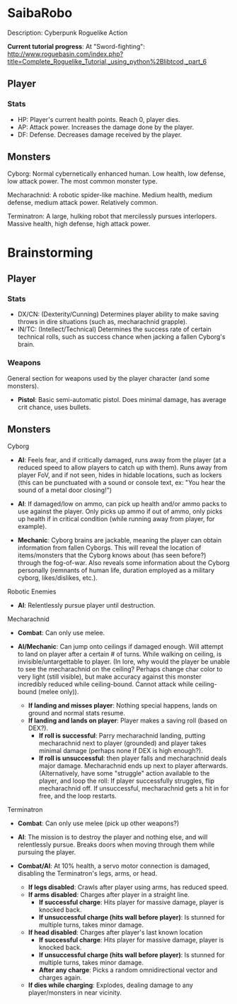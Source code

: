 # SaibaRobo
Description: Cyberpunk Roguelike Action

**Current tutorial progress**: At "Sword-fighting": http://www.roguebasin.com/index.php?title=Complete_Roguelike_Tutorial,_using_python%2Blibtcod,_part_6

## Player
### Stats
* HP: Player's current health points. Reach 0, player dies.
* AP: Attack power. Increases the damage done by the player.
* DF: Defense. Decreases damage received by the player.

## Monsters
Cyborg: Normal cybernetically enhanced human. Low health, low defense, low attack power. The most common monster type.

Mecharachnid: A robotic spider-like machine. Medium health, medium defense, medium attack power. Relatively common.

Terminatron: A large, hulking robot that mercilessly pursues interlopers. Massive health, high defense, high attack power.

# Brainstorming

## Player
### Stats
* DX/CN: (Dexterity/Cunning) Determines player ability to make saving throws in dire situations (such as, mecharachnid grapple).
* IN/TC: (Intellect/Technical) Determines the success rate of certain technical rolls, such as success chance when jacking a fallen Cyborg's brain.

### Weapons
General section for weapons used by the player character (and some monsters).

* **Pistol**: Basic semi-automatic pistol. Does minimal damage, has average crit chance, uses bullets.

## Monsters
Cyborg
* **AI**: Feels fear, and if critically damaged, runs away from the player (at a reduced speed to allow players to catch up with them). Runs away from player FoV, and if not seen, hides in hidable locations, such as lockers (this can be punctuated with a sound or console text, ex: "You hear the sound of a metal door closing!")

* **AI**: If damaged/low on ammo, can pick up health and/or ammo packs to use against the player. Only picks up ammo if out of ammo, only picks up health if in critical condition (while running away from player, for example).

* **Mechanic**: Cyborg brains are jackable, meaning the player can obtain information from fallen Cyborgs. This will reveal the location of items/monsters that the Cyborg knows about (has seen before?) through the fog-of-war. Also reveals some information about the Cyborg personally (remnants of human life, duration employed as a military cyborg, likes/dislikes, etc.).

Robotic Enemies
* **AI**: Relentlessly pursue player until destruction.

Mecharachnid
* **Combat**: Can only use melee.

* **AI/Mechanic**: Can jump onto ceilings if damaged enough. Will attempt to land on player after a certain # of turns. While walking on ceiling, is invisible/untargettable to player. (In lore, why would the player be unable to see the mecharachnid on the ceiling? Perhaps change char color to very light (still visible), but make accuracy against this monster incredibly reduced while ceiling-bound. Cannot attack while ceiling-bound (melee only)).
  * **If landing and misses player**: Nothing special happens, lands on ground and normal stats resume.
  * **If landing and lands on player**: Player makes a saving roll (based on DEX?). 
    * **If roll is successful**: Parry mecharachnid landing, putting mecharachnid next to player (grounded) and player takes minimal damage (perhaps none if DEX is high enough?). 
    * **If roll is unsuccessful**: then player falls and mecharachnid deals major damage. Mecharachnid ends up next to player afterwards. (Alternatively, have some "struggle" action available to the player, and loop the roll: If player successfully struggles, flip mecharachnid off. If unsuccessful, mecharachnid gets a hit in for free, and the loop restarts.
    
Terminatron
* **Combat**: Can only use melee (pick up other weapons?)

* **AI**: The mission is to destroy the player and nothing else, and will relentlessly pursue. Breaks doors when moving through them while pursuing the player.

* **Combat/AI**: At 10% health, a servo motor connection is damaged, disabling the Terminatron's legs, arms, or head.
  * **If legs disabled**: Crawls after player using arms, has reduced speed.
  * **If arms disabled**: Charges after player in a straight line.
    * **If successful charge**: Hits player for massive damage, player is knocked back.
    * **If unsuccessful charge (hits wall before player)**: Is stunned for multiple turns, takes minor damage.
  * **If head disabled**: Charges after player's last known location
    * **If successful charge**: Hits player for massive damage, player is knocked back.
    * **If unsuccessful charge (hits wall before player)**: Is stunned for multiple turns, takes minor damage.
    * **After any charge**: Picks a random omnidirectional vector and charges again.
  * **If dies while charging**: Explodes, dealing damage to any player/monsters in near vicinity.
